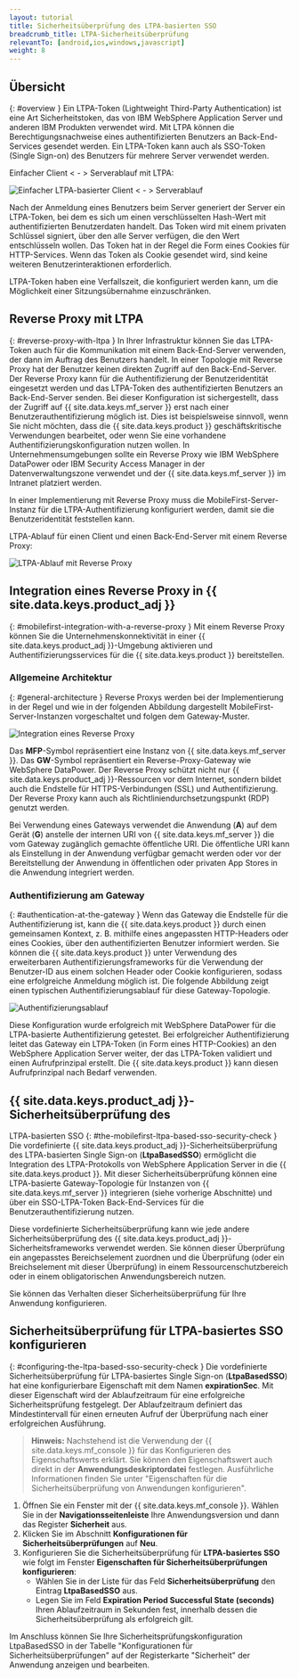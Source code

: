 ```yaml
---
layout: tutorial
title: Sicherheitsüberprüfung des LTPA-basierten SSO
breadcrumb_title: LTPA-Sicherheitsüberprüfung
relevantTo: [android,ios,windows,javascript]
weight: 8
---
```

<!-- NLS_CHARSET=UTF-8 -->
## Übersicht
{: #overview }
Ein LTPA-Token (Lightweight Third-Party Authentication) ist eine Art Sicherheitstoken, das von
IBM WebSphere Application Server
und anderen
IBM Produkten verwendet wird. Mit LTPA
können die Berechtigungsnachweise eines authentifizierten Benutzers an Back-End-Services
gesendet werden. Ein LTPA-Token kann auch als SSO-Token (Single Sign-on) des Benutzers für mehrere
Server verwendet werden.

Einfacher Client < - > Serverablauf mit LTPA:

![Einfacher LTPA-basierter Client < - > Serverablauf](ltpa_simple_client_server.jpg)

Nach der Anmeldung eines Benutzers beim Server
generiert der Server ein LTPA-Token, bei dem es sich um einen verschlüsselten Hash-Wert mit
authentifizierten Benutzerdaten handelt.
Das Token wird mit einem privaten Schlüssel signiert, über den alle Server verfügen, die den Wert entschlüsseln wollen. Das Token hat in der Regel die Form eines
Cookies für HTTP-Services. Wenn das Token als Cookie gesendet wird, sind keine weiteren Benutzerinteraktionen erforderlich.

LTPA-Token haben eine Verfallszeit, die konfiguriert werden kann, um die Möglichkeit einer Sitzungsübernahme
einzuschränken.

## Reverse Proxy mit LTPA
{: #reverse-proxy-with-ltpa }
In Ihrer Infrastruktur können Sie das LTPA-Token auch für die Kommunikation mit einem Back-End-Server verwenden, der dann
im Auftrag des Benutzers handelt. In einer Topologie mit Reverse Proxy hat der Benutzer keinen direkten Zugriff auf den Back-End-Server. Der
Reverse Proxy kann für die Authentifizierung der Benutzeridentität eingesetzt werden und
das LTPA-Token des authentifizierten Benutzers an Back-End-Server senden. Bei dieser Konfiguration ist sichergestellt,
dass der Zugriff auf {{ site.data.keys.mf_server }}
erst nach einer Benutzerauthentifizierung möglich ist. Dies ist beispielsweise sinnvoll, wenn Sie nicht möchten, dass die
{{ site.data.keys.product }} geschäftskritische
Verwendungen bearbeitet, oder wenn Sie eine vorhandene Authentifizierungskonfiguration nutzen wollen. In Unternehmensumgebungen sollte ein
Reverse Proxy wie IBM WebSphere DataPower oder IBM Security Access Manager in der Datenverwaltungszone verwendet und der
{{ site.data.keys.mf_server }} im Intranet platziert werden. 

In einer Implementierung mit Reverse Proxy
muss die
MobileFirst-Server-Instanz
für die LTPA-Authentifizierung konfiguriert werden, damit sie die Benutzeridentität feststellen kann. 

LTPA-Ablauf für einen Client und einen Back-End-Server mit einem Reverse Proxy: 

![LTPA-Ablauf mit Reverse Proxy](ltpa_reverse_proxy.jpg)

## Integration eines Reverse Proxy in {{ site.data.keys.product_adj }}
{: #mobilefirst-integration-with-a-reverse-proxy }
Mit einem Reverse Proxy können Sie die Unternehmenskonnektivität in einer
{{ site.data.keys.product_adj }}-Umgebung aktivieren und Authentifizierungsservices für die
{{ site.data.keys.product }} bereitstellen.

### Allgemeine Architektur
{: #general-architecture }
Reverse Proxys werden bei der Implementierung in der Regel und wie in
der folgenden Abbildung dargestellt
MobileFirst-Server-Instanzen vorgeschaltet und
folgen dem Gateway-Muster.

![Integration eines Reverse Proxy](reverse_proxy_integ.jpg)

Das **MFP**-Symbol repräsentiert
eine Instanz von {{ site.data.keys.mf_server }}. Das **GW**-Symbol
repräsentiert ein Reverse-Proxy-Gateway wie WebSphere
DataPower. Der Reverse Proxy schützt nicht nur {{ site.data.keys.product_adj }}-Ressourcen vor dem Internet, sondern
bildet auch die Endstelle für HTTPS-Verbindungen (SSL) und Authentifizierung. Der Reverse Proxy kann auch als Richtliniendurchsetzungspunkt (RDP) genutzt werden.

Bei Verwendung eines Gateways
verwendet die Anwendung (**A**) auf dem Gerät (**G**) anstelle der internen URI von
{{ site.data.keys.mf_server }} die vom Gateway zugänglich gemachte öffentliche URI.
Die öffentliche URI kann
als Einstellung in der Anwendung verfügbar gemacht werden oder vor der Bereitstellung der Anwendung in öffentlichen oder privaten App Stores
in die Anwendung integriert werden.

### Authentifizierung am Gateway
{: #authentication-at-the-gateway }
Wenn das Gateway die Endstelle für die Authentifizierung ist, kann die
{{ site.data.keys.product }} durch einen gemeinsamen Kontext, z. B.
mithilfe eines angepassten HTTP-Headers oder eines Cookies, über den authentifizierten Benutzer informiert werden. Sie können die
{{ site.data.keys.product }} unter Verwendung des erweiterbaren Authentifizierungsframeworks für die Verwendung der Benutzer-ID aus
einem solchen Header oder Cookie konfigurieren, sodass eine erfolgreiche Anmeldung möglich ist. Die folgende Abbildung zeigt einen typischen Authentifizierungsablauf
für diese Gateway-Topologie. 

![Authentifizierungsablauf](mf_reverse_proxy_integ_authentication_flow.jpg)

Diese Konfiguration wurde erfolgreich mit
WebSphere DataPower für die LTPA-basierte Authentifizierung getestet.
Bei erfolgreicher Authentifizierung leitet das Gateway ein LTPA-Token
(in Form eines HTTP-Cookies) an den
WebSphere Application Server
weiter, der das LTPA-Token validiert und einen Aufrufprinzipal erstellt. Die {{ site.data.keys.product }} kann
diesen Aufrufprinzipal nach Bedarf verwenden. 

## {{ site.data.keys.product_adj }}-Sicherheitsüberprüfung des
LTPA-basierten
SSO
{: #the-mobilefirst-ltpa-based-sso-security-check }
Die vordefinierte {{ site.data.keys.product_adj }}-Sicherheitsüberprüfung des
LTPA-basierten Single Sign-on
(**LtpaBasedSSO**)
ermöglicht die Integration des LTPA-Protokolls von WebSphere Application Server
in die {{ site.data.keys.product }}. Mit dieser Sicherheitsüberprüfung
können eine LTPA-basierte Gateway-Topologie für Instanzen
von {{ site.data.keys.mf_server }} integrieren (siehe vorherige Abschnitte) und
über ein SSO-LTPA-Token Back-End-Services für die Benutzerauthentifizierung nutzen. 

Diese vordefinierte Sicherheitsüberprüfung
kann wie jede andere Sicherheitsüberprüfung des
{{ site.data.keys.product_adj }}-Sicherheitsframeworks
verwendet werden. Sie können dieser Überprüfung ein angepasstes Bereichselement
zuordnen und die Überprüfung (oder ein Breichselement mit dieser Überprüfung) in einem Ressourcenschutzbereich oder
in einem obligatorischen Anwendungsbereich
nutzen. 

Sie können das Verhalten dieser Sicherheitsüberprüfung für Ihre Anwendung konfigurieren. 

## Sicherheitsüberprüfung für LTPA-basiertes SSO konfigurieren
{: #configuring-the-ltpa-based-sso-security-check }
Die vordefinierte Sicherheitsüberprüfung für LTPA-basiertes Single Sign-on
(**LtpaBasedSSO**) hat eine konfigurierbare Eigenschaft mit dem Namen **expirationSec**.
Mit dieser Eigenschaft wird der Ablaufzeitraum für eine erfolgreiche Sicherheitsprüfung festgelegt. Der Ablaufzeitraum definiert das Mindestintervall für einen erneuten Aufruf der Überprüfung nach einer erfolgreichen Ausführung. 

> **Hinweis:** Nachstehend ist die Verwendung der
{{ site.data.keys.mf_console }} für das Konfigurieren des Eigenschaftswerts
erklärt. Sie können den Eigenschaftswert auch direkt in der **Anwendungsdeskriptordatei** festlegen. Ausführliche Informationen finden Sie unter
"Eigenschaften für die Sicherheitsüberprüfung von Anwendungen konfigurieren".

1. Öffnen Sie ein Fenster mit der {{ site.data.keys.mf_console }}.
Wählen Sie in der **Navigationsseitenleiste** Ihre Anwendungsversion und dann das Register
**Sicherheit** aus. 
2. Klicken Sie im Abschnitt **Konfigurationen für Sicherheitsüberprüfungen** auf
**Neu**. 
3. Konfigurieren Sie die Sicherheitsüberprüfung für **LTPA-basiertes SSO** wie folgt im Fenster **Eigenschaften für Sicherheitsüberprüfungen konfigurieren**: 
    * Wählen Sie in der Liste für das Feld **Sicherheitsüberprüfung** den Eintrag
**LtpaBasedSSO** aus. 
    * Legen Sie im Feld **Expiration Period Successful State
(seconds)** Ihren Ablaufzeitraum in Sekunden fest, innerhalb dessen die Sicherheitsüberprüfung als erfolgreich gilt. 

Im Anschluss können Sie Ihre Sicherheitsprüfungskonfiguration LtpaBasedSSO in der Tabelle
"Konfigurationen für Sicherheitsüberprüfungen" auf der Registerkarte
"Sicherheit" der Anwendung anzeigen und bearbeiten. 
